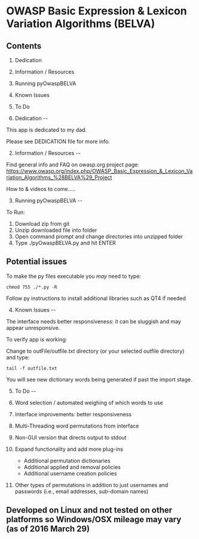 OWASP Basic Expression & Lexicon Variation Algorithms (BELVA)
==

Contents
--
1. Dedication
2. Information / Resources
3. Running pyOwaspBELVA
4. Known Issues
5. To Do


1. Dedication
--

This app is dedicated to my dad. 

Please see DEDICATION file for more info.


2. Information / Resources
--

Find general info and FAQ on owasp.org project page:
https://www.owasp.org/index.php/OWASP_Basic_Expression_&_Lexicon_Variation_Algorithms_%28BELVA%29_Project

How to & videos to come.....


3. Running pyOwaspBELVA
--

To Run:

1. Download zip from git
2. Unzip downloaded file into folder
3. Open command prompt and change directories into unzipped folder
4. Type ./pyOwaspBELVA.py and hit ENTER


Potential issues
--

To make the py files executable you *may* need to type:

	chmod 755 ./*.py -R 


Follow py instructions to install additional libraries 
	such as QT4 if needed


4. Known Issues
--

The interface needs better responsiveness: it can be sluggish and may appear unresponsive. 

To verify app is working:

Change to outFile/outfile.txt directory (or your selected outfile directory) and type:

	tail -f outfile.txt

You will see new dictionary words being generated if past the import stage.


5. To Do
--

1. Word selection / automated weighing of which words to use
2. Interface improvements: better responsiveness 
3. Multi-Threading word permutations from interface
4. Non-GUI version that directs output to stdout
5. Expand functionality and add more plug-ins
	- Additional permutation dictionaries
	- Additional applied and removal policies
	- Additional username creation policies
6. Other types of permutations in addition to just usernames and passwords (i.e., email addresses, sub-domain names)


Developed on Linux and not tested on other platforms so Windows/OSX mileage may vary (as of 2016 March 29)
--
